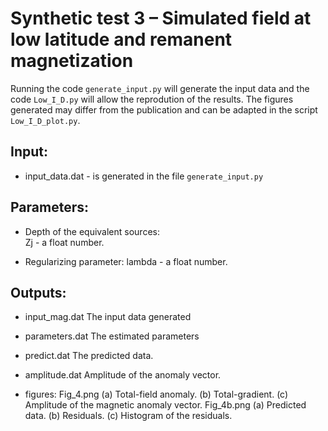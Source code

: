 # Synthetic test 3 – Simulated field at low latitude and remanent magnetization

Running the code `generate_input.py` will generate the input data and the code 
`Low_I_D.py` will allow the reprodution of the results.
The figures generated may differ from the publication and 
can be adapted in the script `Low_I_D_plot.py`.

## Input:

- input_data.dat - is generated in the file `generate_input.py`

## Parameters:

- Depth of the equivalent sources:    
    Zj - a float number. 
                                  
- Regularizing parameter:
    lambda - a float number. 

## Outputs:

- input_mag.dat
    The input data generated
    
- parameters.dat
    The estimated parameters
    
- predict.dat
    The predicted data.
    
- amplitude.dat
    Amplitude of the anomaly vector.

- figures:
    Fig_4.png (a) Total-field anomaly. (b) Total-gradient. (c) Amplitude of the magnetic anomaly vector.
    Fig_4b.png (a) Predicted data. (b) Residuals. (c) Histogram of the residuals.
				
